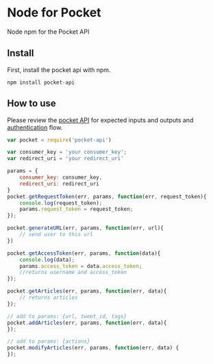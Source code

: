 Node for Pocket
===============

Node npm for the Pocket API

## Install

First, install the pocket api with npm.

`npm install pocket-api`

## How to use

Please review the [pocket API](http://getpocket.com/developer/docs/overview) for expected inputs and outputs and [authentication](http://getpocket.com/developer/docs/authentication) flow.

```javascript
var pocket = require('pocket-api')

var consumer_key = 'your consumer_key';
var redirect_uri = 'your redirect_uri'

params = {
	consumer_key: consumer_key,
	redirect_uri: redirect_uri
}
pocket.getRequestToken(err, params, function(err, request_token){
	console.log(request_token);
	params.request_token = request_token;
});

pocket.generateURL(err, params, function(err, url){
	// send user to this url
})

pocket.getAccessToken(err, params, function(data){
	console.log(data);
	params.access_token = data.access_token;
	//returns username and access_token
});

pocket.getArticles(err, params, function(err, data){
	// returns articles
});

// add to params: {url, tweet_id, tags}
pocket.addArticles(err, params, function(err, data){
});

// add to params: {actions}
pocket.modifyArticles(err, params, function(err, data) {
});

```
